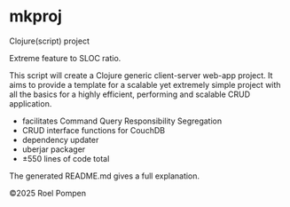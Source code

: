 # mkproj
Clojure(script) project

Extreme feature to SLOC ratio.

This script will create a Clojure generic client-server web-app project.
It aims to provide a template for a scalable yet extremely simple project with all the basics for a highly efficient, performing and scalable CRUD application.

* facilitates Command Query Responsibility Segregation
* CRUD interface functions for CouchDB
* dependency updater
* uberjar packager
* ±550 lines of code total

The generated README.md gives a full explanation.

©2025 Roel Pompen
